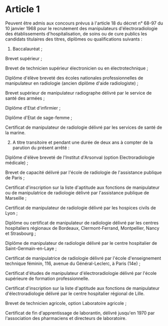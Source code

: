 # Article 1

Peuvent être admis aux concours prévus à l'article 18 du décret n° 68-97 du 10 janvier 1968 pour le recrutement des manipulateurs d'électroradiologie des établissements d'hospitalisation, de soins ou de cure publics les candidats titulaires des titres, diplômes ou qualifications suivants :

1) Baccalauréat ;

Brevet supérieur ;

Brevet de technicien supérieur électronicien ou en électrotechnique ;

Diplôme d'élève breveté des écoles nationales professionnelles de manipulateur en radiologie (ancien diplôme d'aide radiologiste) ;

Brevet supérieur de manipulateur radiographe délivré par le service de santé des armées ;

Diplôme d'Etat d'infirmier ;

Diplôme d'Etat de sage-femme ;

Certificat de manipulateur de radiologie délivré par les services de santé de la marine.

2) A titre transitoire et pendant une durée de deux ans à compter de la parution du présent arrêté :

Diplôme d'élève breveté de l'Institut d'Arsonval (option Electroradiologie médicale) ;

Brevet de capacité délivré par l'école de radiologie de l'assistance publique de Paris ;

Certificat d'inscription sur la liste d'aptitude aux fonctions de manipulateur ou de manipulatrice de radiologie délivré par l'assistance publique de Marseille ;

Certificat de manipulateur de radiologie délivré par les hospices civils de Lyon ;

Diplôme ou certificat de manipulateur de radiologie délivré par les centres hospitaliers régionaux de Bordeaux, Clermont-Ferrand, Montpellier, Nancy et Strasbourg ;

Diplôme de manipulateur de radiologie délivré par le centre hospitalier de Saint-Germain-en-Laye ;

Certificat de manipulatrice de radiologie délivré par l'école d'enseignement technique féminin, 116, avenue du Général-Leclerc, à Paris (14e) ;

Certificat d'études de manipulateur d'électroradiologie délivré par l'école supérieure de formation professionnelle.

Certificat d'inscription sur la liste d'aptitude aux fonctions de manipulateur d'électroradiologie délivré par le centre hospitalier régional de Lille.

Brevet de technicien agricole, option Laboratoire agricole ;

Certificat de fin d'apprentissage de laborantin, délivré jusqu'en 1970 par l'association des pharmaciens et directeurs de laboratoire.
